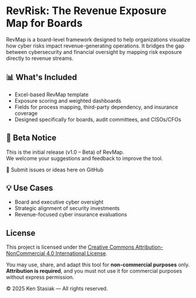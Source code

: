 # RevRisk: The Revenue Exposure Map for Boards

RevMap is a board-level framework designed to help organizations visualize how cyber risks impact revenue-generating operations. It bridges the gap between cybersecurity and financial oversight by mapping risk exposure directly to revenue streams.

## 📊 What's Included

- Excel-based RevMap template
- Exposure scoring and weighted dashboards
- Fields for process mapping, third-party dependency, and insurance coverage
- Designed specifically for boards, audit committees, and CISOs/CFOs

## 🚧 Beta Notice

This is the initial release (v1.0 – Beta) of RevMap.  
We welcome your suggestions and feedback to improve the tool.

📩 Submit issues or ideas here on GitHub

## 💡 Use Cases

- Board and executive cyber oversight
- Strategic alignment of security investments
- Revenue-focused cyber insurance evaluations

## License

This project is licensed under the [Creative Commons Attribution-NonCommercial 4.0 International License](https://creativecommons.org/licenses/by-nc/4.0/).

You may use, share, and adapt this tool for **non-commercial purposes** only.  
**Attribution is required**, and you must not use it for commercial purposes without express permission.

© 2025 Ken Stasiak — All rights reserved.

